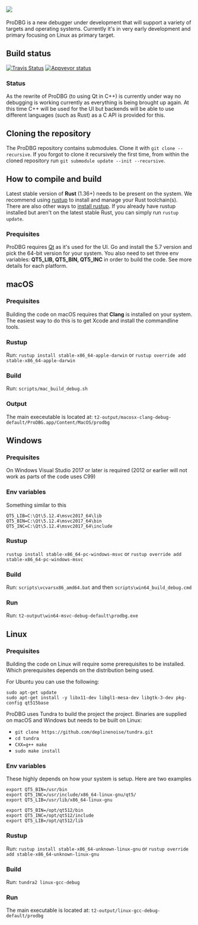 ![](/data/prodbg_logo.png)
======

ProDBG is a new debugger under development that will support a variety of targets and operating systems. Currently it's in very early development and primary focusing on Linux as primary target.

## Build status

[![Travis Status](https://travis-ci.org/emoon/ProDBG.svg?branch=master)](https://travis-ci.org/emoon/ProDBG)
[![Appveyor status](https://ci.appveyor.com/api/projects/status/ne1jeu7t8aba5nok?svg=true)](https://ci.appveyor.com/project/emoon/prodbg)

### Status

As the rewrite of ProDBG (to using Qt in C++) is currently under way no debugging is working currently as everything is being brought up again. At this time C++ will be used for the UI but backends will be able to use different languages (such as Rust) as a C API is provided for this.

## Cloning the repository

The ProDBG repository contains submodules. Clone it with `git clone --recursive`. If you forgot to clone it recursively the first time, from within the cloned repository run `git submodule update --init --recursive`.

## How to compile and build

Latest stable version of **Rust** (1.36+) needs to be present on the system. We recommend using [rustup](https://www.rustup.rs/) to install and manage your Rust toolchain(s). There are also other ways to [install rustup](https://github.com/rust-lang-nursery/rustup.rs/#other-installation-methods). If you already have rustup installed but aren't on the latest stable Rust, you can simply run `rustup update`.

### Prequisites

ProDBG requires [Qt](https://www.qt.io/) as it's used for the UI. Go and install the 5.7 version and pick the 64-bit version for your system.
You also need to set three env variables: **QT5_LIB, QT5_BIN, QT5_INC** in order to build the code. See more details for each platform.
## macOS

### Prequisites

Building the code on macOS requires that **Clang** is installed on your system. The easiest way to do this is to get Xcode and install the commandline tools.

### Rustup
Run: `rustup install stable-x86_64-apple-darwin` or `rustup override add stable-x86_64-apple-darwin`

### Build
Run: `scripts/mac_build_debug.sh`

### Output
The main execeutable is located at: `t2-output/macosx-clang-debug-default/ProDBG.app/Content/MacOS/prodbg`

## Windows

### Prequisites
On Windows Visual Studio 2017 or later is required (2012 or earlier will not work as parts of the code uses C99)

### Env variables

Something similar to this

```
QT5_LIB=C:\Qt\5.12.4\msvc2017_64\lib
QT5_BIN=C:\Qt\5.12.4\msvc2017_64\bin
QT5_INC=C:\Qt\5.12.4\msvc2017_64\include
```

### Rustup
`rustup install stable-x86_64-pc-windows-msvc` or `rustup override add stable-x86_64-pc-windows-msvc`

### Build
Run: `scripts\vcvarsx86_amd64.bat` and then `scripts\win64_build_debug.cmd`

### Run
Run: `t2-output\win64-msvc-debug-default\prodbg.exe`

## Linux

### Prequisites
Building the code on Linux will require some prerequisites to be installed. Which prerequisites depends on the distribution being used.

For Ubuntu you can use the following:
```
sudo apt-get update
sudo apt-get install -y libx11-dev libgl1-mesa-dev libgtk-3-dev pkg-config qt515base
```

ProDBG uses Tundra to build the project the project. Binaries are supplied on macOS and Windows but needs to be built on Linux:
* `git clone https://github.com/deplinenoise/tundra.git`
* `cd tundra`
* `CXX=g++ make`
* `sudo make install`

### Env variables

These highly depends on how your system is setup. Here are two examples

```
export QT5_BIN=/usr/bin
export QT5_INC=/usr/include/x86_64-linux-gnu/qt5/
export QT5_LIB=/usr/lib/x86_64-linux-gnu
```

```
export QT5_BIN=/opt/qt512/bin
export QT5_INC=/opt/qt512/include
export QT5_LIB=/opt/qt512/lib
```

### Rustup
Run: `rustup install stable-x86_64-unknown-linux-gnu` or `rustup override add stable-x86_64-unknown-linux-gnu`

### Build
Run: `tundra2 linux-gcc-debug`

### Run
The main executable is located at: `t2-output/linux-gcc-debug-default/prodbg`
